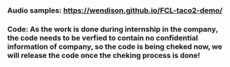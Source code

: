 ### Audio samples: https://wendison.github.io/FCL-taco2-demo/

### Code: As the work is done during internship in the company, the code needs to be verfied to contain no confidential information of company, so the code is being cheked now, we will release the code once the cheking process is done!

